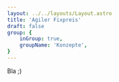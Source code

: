 ```yaml
---
layout: ../../layouts/Layout.astro
title: 'Agiler Fixpreis'
draft: false
group: {
    inGroup: true,
    groupName: 'Konzepte',
}
---
```

Bla ;)
